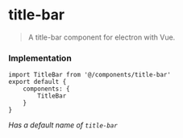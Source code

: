 # title-bar
> A title-bar component for electron with Vue.

### Implementation
```ecmascript 6
import TitleBar from '@/components/title-bar'
export default {
    components: {
        TitleBar
    }
}
```

*Has a default name of `title-bar`*